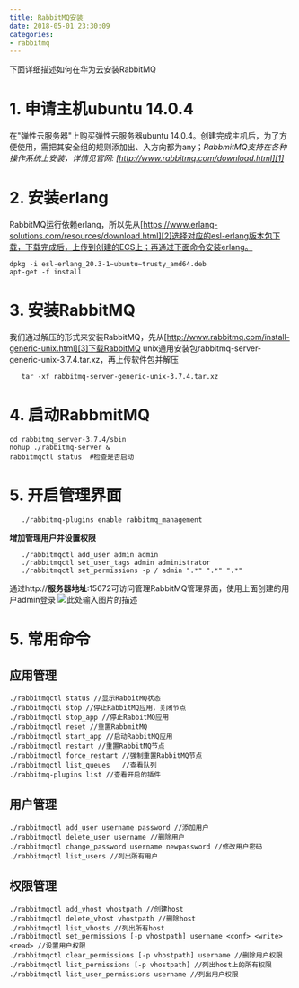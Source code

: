 ```yaml
---
title: RabbitMQ安装
date: 2018-05-01 23:30:09
categories:
- rabbitmq
---
```


下面详细描述如何在华为云安装RabbitMQ

# 1. 申请主机ubuntu 14.0.4 

在"弹性云服务器"上购买弹性云服务器ubuntu 14.0.4。创建完成主机后，为了方便使用，需把其安全组的规则添加出、入方向都为any；*RabbmitMQ支持在各种操作系统上安装，详情见官网: [http://www.rabbitmq.com/download.html][1]*
   
# 2. 安装erlang

RabbitMQ运行依赖erlang，所以先从[https://www.erlang-solutions.com/resources/download.html][2]选择对应的esl-erlang版本包下载，下载完成后，上传到创建的ECS上；再通过下面命令安装erlang。

    dpkg -i esl-erlang_20.3-1~ubuntu~trusty_amd64.deb
    apt-get -f install

# 3. 安装RabbitMQ

我们通过解压的形式来安装RabbitMQ，先从[http://www.rabbitmq.com/install-generic-unix.html][3]下载RabbitMQ unix通用安装包rabbitmq-server-generic-unix-3.7.4.tar.xz，再上传软件包并解压
   
       tar -xf rabbitmq-server-generic-unix-3.7.4.tar.xz

   
# 4. 启动RabbmitMQ

    cd rabbitmq_server-3.7.4/sbin
    nohup ./rabbitmq-server &
    rabbitmqctl status  #检查是否启动
    
# 5. 开启管理界面

       ./rabbitmq-plugins enable rabbitmq_management

   **增加管理用户并设置权限**

       ./rabbitmqctl add_user admin admin
       ./rabbitmqctl set_user_tags admin administrator
       ./rabbitmqctl set_permissions -p / admin ".*" ".*" ".*"

   通过http://**服务器地址**:15672可访问管理RabbitMQ管理界面，使用上面创建的用户admin登录
   ![此处输入图片的描述][management_ui]
   
# 5. 常用命令
   
## 应用管理

    ./rabbitmqctl status //显示RabbitMQ状态
    ./rabbitmqctl stop //停止RabbitMQ应用，关闭节点
    ./rabbitmqctl stop_app //停止RabbitMQ应用
    ./rabbitmqctl reset //重置RabbmitMQ
    ./rabbitmqctl start_app //启动RabbitMQ应用
    ./rabbitmqctl restart //重置RabbitMQ节点
    ./rabbitmqctl force_restart //强制重置RabbitMQ节点
    ./rabbitmqctl list_queues   //查看队列
    ./rabbitmq-plugins list //查看开启的插件

## 用户管理

    ./rabbitmqctl add_user username password //添加用户
    ./rabbitmqctl delete_user username //删除用户
    ./rabbitmqctl change_password username newpassword //修改用户密码
    ./rabbitmqctl list_users //列出所有用户
    
## 权限管理

    ./rabbitmqctl add_vhost vhostpath //创建host
    ./rabbitmqctl delete_vhost vhostpath //删除host
    ./rabbitmqctl list_vhosts //列出所有host
    ./rabbitmqctl set_permissions [-p vhostpath] username <conf> <write> <read> //设置用户权限
    ./rabbitmqctl clear_permissions [-p vhostpath] username //删除用户权限
    ./rabbitmqctl list_permissions [-p vhostpath] //列出host上的所有权限
    ./rabbitmqctl list_user_permissions username //列出用户权限

  [management_ui]: https://jianhuagong.github.io/blog/images/management_ui.png


  [1]: http://www.rabbitmq.com/download.html
  [2]: https://www.erlang-solutions.com/resources/download.html
  [3]: http://www.rabbitmq.com/install-generic-unix.html